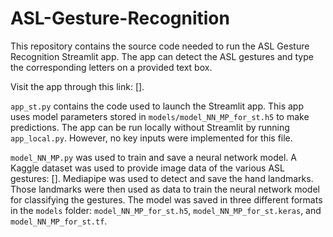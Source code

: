 # ASL-Gesture-Recognition

This repository contains the source code needed to run the ASL Gesture Recognition Streamlit app. The app can detect the ASL gestures and type the corresponding letters on a provided text box.

Visit the app through this link: [].

`app_st.py` contains the code used to launch the Streamlit app. This app uses model parameters stored in `models/model_NN_MP_for_st.h5` to make predictions.
The app can be run locally without Streamlit by running `app_local.py`. However, no key inputs were implemented for this file.

`model_NN_MP.py` was used to train and save a neural network model. A Kaggle dataset was used to provide image data of the various ASL gestures: []. Mediapipe was used to detect and save the hand landmarks. Those landmarks were then used as data to train the neural network model for classifying the gestures. The model was saved in three different formats in the `models` folder: `model_NN_MP_for_st.h5`, `model_NN_MP_for_st.keras`, and `model_NN_MP_for_st.tf`.
